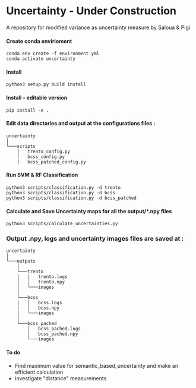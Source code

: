 # Uncertainty - Under Construction
A repository for modified variance as uncertainty measure
by Saloua & Pigi

#### Create conda envirioment
```
conda env create -f environment.yml
conda activate uncertainty
```

#### Install
```
python3 setup.py build install
```
#### Install - editable version
```
pip install -e .
```

#### Edit data directories and output at the configurations files :

```
uncertainty
│   
└───scripts
    │   trento_config.py
    │   bcss_config.py
    |   bcss_patched_config.py
```



#### Run SVM & RF Classification
```
python3 scripts/classification.py -d trento
python3 scripts/classification.py -d bcss
python3 scripts/classification.py -d bcss_patched
```

#### Calculate and Save Uncertainty maps for all the output/*.npy files
```
python3 scripts/calculate_uncertainties.py
```

### Output .npy, logs and uncertainty images files are saved at :

```
uncertainty
│   
└───outputs
    │   
    └───trento
    │   │   trento.logs
    │   │   trento.npy
    │   └───images
    │   
    └───bcss
    |   │   bcss.logs
    |   │   bcss.npy
    |   └───images
    |
    └───bcss_pached
        │   bcss_pached.logs
        │   bcss_pached.npy
        └───images
```

#### To do
 - Find maximum value for semantic_based_uncertainty and make an efficient calculation
 - investigate "distance" measurements 
